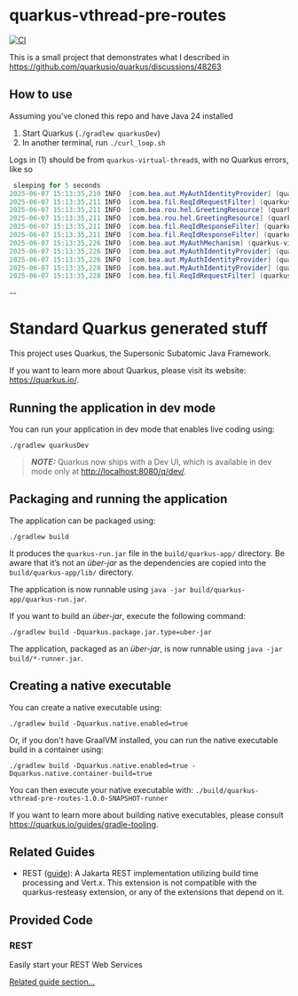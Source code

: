 # quarkus-vthread-pre-routes
[![CI](https://github.com/lloydmeta/quarkus-vthread-pre-routes/actions/workflows/ci.yaml/badge.svg)](https://github.com/lloydmeta/quarkus-vthread-pre-routes/actions/workflows/ci.yaml)

This is a small project that demonstrates what I described in https://github.com/quarkusio/quarkus/discussions/48263

## How to use

Assuming you've cloned this repo and have Java 24 installed

1. Start Quarkus (`./gradlew quarkusDev`)
2. In another terminal, run `./curl_loop.sh`

Logs in (1) should be from `quarkus-virtual-thread`s, with no Quarkus errors, like so

```java
 sleeping for 5 seconds
2025-06-07 15:13:35,210 INFO  [com.bea.aut.MyAuthIdentityProvider] (quarkus-virtual-thread-9867) Done sleeping, creating SecurityIdentity for user: joe-9867
2025-06-07 15:13:35,211 INFO  [com.bea.fil.ReqIdRequestFilter] (quarkus-virtual-thread-9867) Processing request in ReqIdRequestFilter
2025-06-07 15:13:35,211 INFO  [com.bea.rou.hel.GreetingResource] (quarkus-virtual-thread-9867) Handling say-my-name within GreetingResource
2025-06-07 15:13:35,211 INFO  [com.bea.rou.hel.GreetingResource] (quarkus-virtual-thread-9867) Authenticated user: joe-9867
2025-06-07 15:13:35,211 INFO  [com.bea.fil.ReqIdResponseFilter] (quarkus-virtual-thread-9867) Processing response in ReqIdResponseFilter
2025-06-07 15:13:35,211 INFO  [com.bea.fil.ReqIdResponseFilter] (quarkus-virtual-thread-9867) Using existing request ID: 87c5869e-87ff-47c6-acd5-41e36f47bedb
2025-06-07 15:13:35,226 INFO  [com.bea.aut.MyAuthMechanism] (quarkus-virtual-thread-10140) Handling authentication in MyAuthMechanism
2025-06-07 15:13:35,226 INFO  [com.bea.aut.MyAuthIdentityProvider] (quarkus-virtual-thread-10140) Handling authentication in MyAuthIdentityProvider for user: joe-10140
2025-06-07 15:13:35,226 INFO  [com.bea.aut.MyAuthIdentityProvider] (quarkus-virtual-thread-10140) Simulating IO by sleeping for 5 seconds
2025-06-07 15:13:35,228 INFO  [com.bea.aut.MyAuthIdentityProvider] (quarkus-virtual-thread-9868) Done sleeping, creating SecurityIdentity for user: joe-9868
2025-06-07 15:13:35,228 INFO  [com.bea.fil.ReqIdRequestFilter] (quarkus-virtual-thread-9868) Processing request in ReqIdRequestFilter
```

--

# Standard Quarkus generated stuff

This project uses Quarkus, the Supersonic Subatomic Java Framework.

If you want to learn more about Quarkus, please visit its website: <https://quarkus.io/>.

## Running the application in dev mode

You can run your application in dev mode that enables live coding using:

```shell script
./gradlew quarkusDev
```

> **_NOTE:_**  Quarkus now ships with a Dev UI, which is available in dev mode only at <http://localhost:8080/q/dev/>.

## Packaging and running the application

The application can be packaged using:

```shell script
./gradlew build
```

It produces the `quarkus-run.jar` file in the `build/quarkus-app/` directory.
Be aware that it’s not an _über-jar_ as the dependencies are copied into the `build/quarkus-app/lib/` directory.

The application is now runnable using `java -jar build/quarkus-app/quarkus-run.jar`.

If you want to build an _über-jar_, execute the following command:

```shell script
./gradlew build -Dquarkus.package.jar.type=uber-jar
```

The application, packaged as an _über-jar_, is now runnable using `java -jar build/*-runner.jar`.

## Creating a native executable

You can create a native executable using:

```shell script
./gradlew build -Dquarkus.native.enabled=true
```

Or, if you don't have GraalVM installed, you can run the native executable build in a container using:

```shell script
./gradlew build -Dquarkus.native.enabled=true -Dquarkus.native.container-build=true
```

You can then execute your native executable with: `./build/quarkus-vthread-pre-routes-1.0.0-SNAPSHOT-runner`

If you want to learn more about building native executables, please consult <https://quarkus.io/guides/gradle-tooling>.

## Related Guides

- REST ([guide](https://quarkus.io/guides/rest)): A Jakarta REST implementation utilizing build time processing and Vert.x. This extension is not compatible with the quarkus-resteasy extension, or any of the extensions that depend on it.

## Provided Code

### REST

Easily start your REST Web Services

[Related guide section...](https://quarkus.io/guides/getting-started-reactive#reactive-jax-rs-resources)
